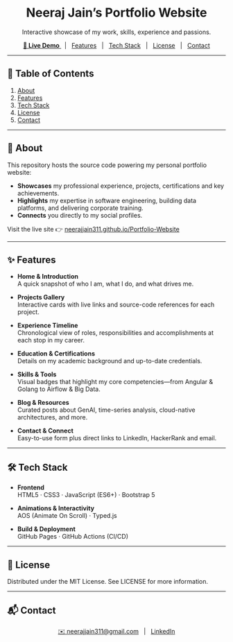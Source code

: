 <h1 align="center">Neeraj Jain’s Portfolio Website</h1>
<p align="center">Interactive showcase of my work, skills, experience and passions.</p>

<p align="center">
  <a href="https://neerajjain311.github.io/Portfolio-Website/">
    <strong>🚀 Live Demo</strong>
  </a>
  &nbsp;&nbsp;|&nbsp;&nbsp;
  <a href="#-features">Features</a>
  &nbsp;&nbsp;|&nbsp;&nbsp;
  <a href="#-tech-stack">Tech Stack</a>
  &nbsp;&nbsp;|&nbsp;&nbsp;
  <a href="#-license">License</a>
  &nbsp;&nbsp;|&nbsp;&nbsp;
  <a href="#-contact">Contact</a>
</p>

---

## 📖 Table of Contents

1. [About](#about)  
2. [Features](#features)  
3. [Tech Stack](#tech-stack)  
4. [License](#license)  
5. [Contact](#contact)  

---

## 📝 About

This repository hosts the source code powering my personal portfolio website:

- **Showcases** my professional experience, projects, certifications and key achievements.  
- **Highlights** my expertise in software engineering, building data platforms, and delivering corporate training.  
- **Connects** you directly to my social profiles.  

Visit the live site 👉 [neerajjain311.github.io/Portfolio-Website](https://neerajjain311.github.io/Portfolio-Website/)

---

## ✨ Features

- **Home & Introduction**  
  A quick snapshot of who I am, what I do, and what drives me.

- **Projects Gallery**  
  Interactive cards with live links and source-code references for each project.

- **Experience Timeline**  
  Chronological view of roles, responsibilities and accomplishments at each stop in my career.

- **Education & Certifications**  
  Details on my academic background and up-to-date credentials.
  
- **Skills & Tools**  
  Visual badges that highlight my core competencies—from Angular & Golang to Airflow & Big Data.

- **Blog & Resources**  
  Curated posts about GenAI, time-series analysis, cloud-native architectures, and more.

- **Contact & Connect**  
  Easy-to-use form plus direct links to LinkedIn, HackerRank and email.

---

## 🛠️ Tech Stack

- **Frontend**  
  HTML5 · CSS3 · JavaScript (ES6+) · Bootstrap 5  

- **Animations & Interactivity**  
  AOS (Animate On Scroll) · Typed.js  

- **Build & Deployment**  
  GitHub Pages · GitHub Actions (CI/CD)  

---

## 📄 License
Distributed under the MIT License. See LICENSE for more information.

---
## 📬 Contact
<p align="center"> <a href="mailto:neerajjain311@gmail.com">✉️ neerajjain311@gmail.com</a> &nbsp;&nbsp;|&nbsp;&nbsp; <a href="https://www.linkedin.com/in/neeraj-jain-83b005159/" target="_blank">LinkedIn</a> </p>
